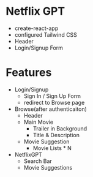 # Netflix GPT

- create-react-app
- configured Tailwind CSS
- Header
- Login/Signup Form

# Features
- Login/Signup
    - Sign In / Sign Up Form
    - redirect to Browse page
- Browse(after authenticaiton)
    - Header
    - Main Movie
        - Trailer in Background
        - Title & Description
    - Movie Suggestion
        - Movie Lists * N
- NetflixGPT
    - Search Bar
    - Movie Suggestions